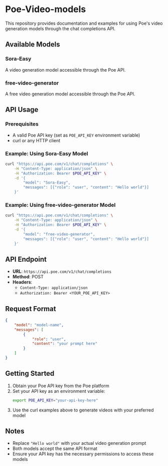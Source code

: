# Poe-Video-models

This repository provides documentation and examples for using Poe's video generation models through the chat completions API.

## Available Models

### Sora-Easy
A video generation model accessible through the Poe API.

### free-video-generator
A free video generation model accessible through the Poe API.

## API Usage

### Prerequisites
- A valid Poe API key (set as `POE_API_KEY` environment variable)
- curl or any HTTP client

### Example: Using Sora-Easy Model

```bash
curl "https://api.poe.com/v1/chat/completions" \
    -H "Content-Type: application/json" \
    -H "Authorization: Bearer $POE_API_KEY" \
    -d '{
        "model": "Sora-Easy",
        "messages": [{"role": "user", "content": "Hello world"}]
    }'
```

### Example: Using free-video-generator Model

```bash
curl "https://api.poe.com/v1/chat/completions" \
    -H "Content-Type: application/json" \
    -H "Authorization: Bearer $POE_API_KEY" \
    -d '{
        "model": "free-video-generator",
        "messages": [{"role": "user", "content": "Hello world"}]
    }'
```

## API Endpoint

- **URL**: `https://api.poe.com/v1/chat/completions`
- **Method**: POST
- **Headers**:
  - `Content-Type: application/json`
  - `Authorization: Bearer <YOUR_POE_API_KEY>`

## Request Format

```json
{
    "model": "model-name",
    "messages": [
        {
            "role": "user",
            "content": "your prompt here"
        }
    ]
}
```

## Getting Started

1. Obtain your Poe API key from the Poe platform
2. Set your API key as an environment variable:
   ```bash
   export POE_API_KEY="your-api-key-here"
   ```
3. Use the curl examples above to generate videos with your preferred model

## Notes

- Replace `"Hello world"` with your actual video generation prompt
- Both models accept the same API format
- Ensure your API key has the necessary permissions to access these models